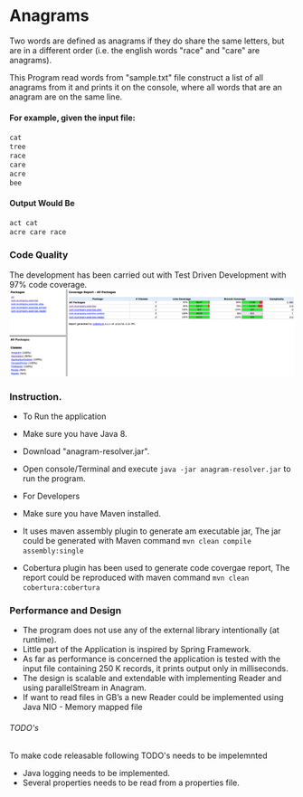 # Anagrams 
Two words are defined as anagrams if they do share the same letters, but are in a different order (i.e. the english words "race" and "care" are anagrams).

This Program read words from "sample.txt" file construct a list of all anagrams from it and prints it on the console, where all words that are an anagram are on the same line.
#### For example, given the input file:
```act
cat
tree
race
care
acre
bee
```

#### Output Would Be
``` 
act cat
acre care race
```
### Code Quality
The development has been carried out with Test Driven Development with 97% code coverage.
![alt tag](https://github.com/akhileshkshatriya/anagrams/blob/master/code-coverage.png)
### Instruction.
* To Run the application
 * Make sure you have Java 8.
 * Download "anagram-resolver.jar".
 * Open console/Terminal and execute ```java -jar anagram-resolver.jar``` to run the program.

* For Developers
 * Make sure you have Maven installed.
 * It uses maven assembly plugin to generate am executable jar, The jar could be generated with Maven command ```mvn clean compile assembly:single```
 * Cobertura plugin has been used to generate code covergae report, The report could be reproduced with maven command ```mvn clean cobertura:cobertura```

### Performance and Design
* The program does not use any of the external library intentionally (at runtime).
* Little part of the Application is inspired by Spring Framework.
* As far as performance is concerned the application is tested with the input file containing 250 K records, it prints output only in milliseconds.
* The design is scalable and extendable with implementing Reader and using parallelStream in Anagram.
* If want to read files in GB’s a new Reader could be implemented using Java NIO - Memory mapped file

###### TODO's
To make code releasable following TODO's needs to be impelemnted
* Java logging needs to be implemented.
* Several properties needs to be read from a properties file.
